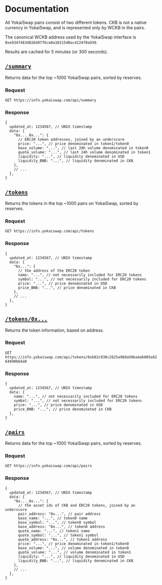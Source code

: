 # Documentation

All YokaiSwap pairs consist of two different tokens. CKB is not a native currency in YokaiSwap, and is represented only by WCKB in the pairs.

The canonical WCKB address used by the YokaiSwap interface is `0xe934f463d026d97f6ce0a10215d0ac4224f0a930`.

Results are cached for 5 minutes (or 300 seconds).

## [`/summary`](https://info.yokaiswap.com/api/summary)

Returns data for the top ~1000 YokaiSwap pairs, sorted by reserves.

### Request

`GET https://info.yokaiswap.com/api/summary`

### Response

```json5
{
  updated_at: 1234567, // UNIX timestamp
  data: {
    "0x..._0x...": {
      // ERC20 token addresses, joined by an underscore
      price: "...", // price denominated in token1/token0
      base_volume: "...", // last 24h volume denominated in token0
      quote_volume: "...", // last 24h volume denominated in token1
      liquidity: "...", // liquidity denominated in USD
      liquidity_BNB: "...", // liquidity denominated in CKB
    },
    // ...
  },
}
```

## [`/tokens`](https://info.yokaiswap.com/api/tokens)

Returns the tokens in the top ~1000 pairs on YokaiSwap, sorted by reserves.

### Request

`GET https://info.yokaiswap.com/api/tokens`

### Response

```json5
{
  updated_at: 1234567, // UNIX timestamp
  data: {
    "0x...": {
      // the address of the ERC20 token
      name: "...", // not necessarily included for ERC20 tokens
      symbol: "...", // not necessarily included for ERC20 tokens
      price: "...", // price denominated in USD
      price_BNB: "...", // price denominated in CKB
    },
    // ...
  },
}
```

## [`/tokens/0x...`](https://info.yokaiswap.com/api/tokens/0xb02c930c2825a960a50ba4ab005e8264498b64a0)

Returns the token information, based on address.

### Request

`GET https://info.yokaiswap.com/api/tokens/0xb02c930c2825a960a50ba4ab005e8264498b64a0`

### Response

```json5
{
  updated_at: 1234567, // UNIX timestamp
  data: {
    name: "...", // not necessarily included for ERC20 tokens
    symbol: "...", // not necessarily included for ERC20 tokens
    price: "...", // price denominated in USD
    price_BNB: "...", // price denominated in CKB
  },
}
```

## [`/pairs`](https://info.yokaiswap.com/api/pairs)

Returns data for the top ~1000 YokaiSwap pairs, sorted by reserves.

### Request

`GET https://info.yokaiswap.com/api/pairs`

### Response

```json5
{
  updated_at: 1234567, // UNIX timestamp
  data: {
    "0x..._0x...": {
      // the asset ids of CKB and ERC20 tokens, joined by an underscore
      pair_address: "0x...", // pair address
      base_name: "...", // token0 name
      base_symbol: "...", // token0 symbol
      base_address: "0x...", // token0 address
      quote_name: "...", // token1 name
      quote_symbol: "...", // token1 symbol
      quote_address: "0x...", // token1 address
      price: "...", // price denominated in token1/token0
      base_volume: "...", // volume denominated in token0
      quote_volume: "...", // volume denominated in token1
      liquidity: "...", // liquidity denominated in USD
      liquidity_BNB: "...", // liquidity denominated in CKB
    },
    // ...
  },
}
```

